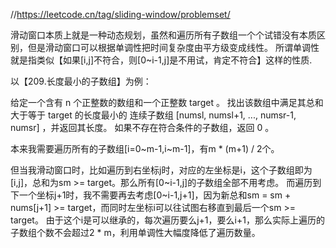 
//https://leetcode.cn/tag/sliding-window/problemset/



滑动窗口本质上就是一种动态规划，虽然和遍历所有子数组一个个试错没有本质区别，但是滑动窗口可以根据单调性把时间复杂度由平方级变成线性。
所谓单调性就是指类似【如果[i,j]不符合，则[0~i-1,j]是不用试，肯定不符合】这样的性质.

以【209.长度最小的子数组】为例：

给定一个含有 n 个正整数的数组和一个正整数 target 。
找出该数组中满足其总和大于等于 target 的长度最小的 连续子数组 [numsl, numsl+1, ..., numsr-1, numsr] ，并返回其长度。
如果不存在符合条件的子数组，返回 0 。

本来我需要遍历所有的子数组[i=0~m-1,i~m-1]，有m * (m+1) / 2个。

但当我滑动窗口时，比如遍历到右坐标j时，对应的左坐标是i，这个子数组即为[i,j]，总和为sm >= target。那么所有[0~i-1,j]的子数组全部不用考虑。
而遍历到下一个坐标j+1时，我不需要再去考虑[0~i-1,j+1]，因为新总和sm = sm + nums[j+1] >= target，而同时左坐标i可以往试图右移直到最后一个sm >= target。
由于这个i是可以继承的，每次遍历要么j+1，要么i+1，那么实际上遍历的子数组个数不会超过2 * m，利用单调性大幅度降低了遍历数量。

